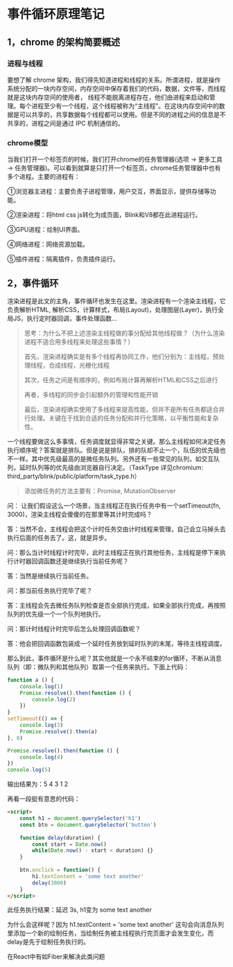# 事件循环原理笔记



## 1，chrome 的架构简要概述

### 进程与线程

要想了解 chrome 架构，我们得先知道进程和线程的关系。所谓进程，就是操作系统分配的一块内存空间，内存空间中保存着我们的代码，数据，文件等，而线程就是这块内存空间的使用者， 线程不能脱离进程存在，他们由进程来启动和管理。每个进程至少有一个线程，这个线程被称为“主线程”。在这块内存空间中的数据是可以共享的，共享数据每个线程都可以使用。但是不同的进程之间的信息是不共享的，进程之间是通过 IPC 机制通信的。

### chrome模型

当我们打开一个标签页的时候，我们打开chrome的任务管理器(选项 -> 更多工具 -> 任务管理器)。可以看到就算是只打开一个标签页，chrome任务管理器中也有多个进程。主要的进程有：

①浏览器主进程：主要负责子进程管理，用户交互，界面显示，提供存储等功能。

②渲染进程：将html  css js转化为成页面，Blink和V8都在此进程运行。

③GPU进程：绘制UI界面。

④网络进程：网络资源加载。

⑤插件进程：隔离插件，负责插件运行。

## 2，事件循环

渲染进程是此文的主角，事件循环也发生在这里。渲染进程有一个渲染主线程，它负责解析HTML, 解析CSS，计算样式，布局(Layout)，处理图层(Layer)，执行全局JS，执行定时器回调，事件处理函数...

> 思考：为什么不把上述渲染主线程做的事分配给其他线程做？（为什么渲染进程不适合用多线程来处理这些事情？）
>
> 首先，渲染进程确实是有多个线程再协同工作，他们分别为：主线程，预处理线程，合成线程，光栅化线程
>
> 其次，任务之间是有顺序的，例如布局计算再解析HTML和CSS之后进行
>
> 再者，多线程的同步会引起额外的管理和性能开销
>
> 最后，渲染进程确实使用了多线程来提高性能，但并不是所有任务都适合并行处理。关键在于找到合适的任务分配和并行化策略，以平衡性能和复杂性。

一个线程要做这么多事情，任务调度就显得非常之关键。那么主线程如何决定任务执行顺序呢？答案就是排队。但是说是排队，排的队却不止一个，队伍的优先级也不一样。其中优先级最高的是微任务队列。另外还有一些常见的队列，如交互队列，延时队列等的优先级由浏览器自行决定。（TaskType 详见chromium: third_party/blink/public/platform/task_type.h）

> 添加微任务的方法主要有：Promise, MutationObserver

问： 让我们假设这么一个场景，当主线程正在执行任务中有一个setTimeout(fn, 3000)，渲染主线程会傻傻的在那里等其计时完成吗？

答：当然不会，主线程会把这个计时任务交由计时线程来管理，自己会立马掉头去执行后面的任务去了。这，就是异步。

问：那么当计时线程计时完毕，此时主线程正在执行其他任务，主线程是停下来执行计时器回调函数还是继续执行当前任务呢？

答：当然是继续执行当前任务。

问：那当前任务执行完毕了呢？

答：主线程会先去微任务队列检查是否全部执行完成，如果全部执行完成，再按照队列的优先级一个一个队列地执行。

问：那计时线程计时完毕后怎么处理回调函数呢？

答：他会把回调函数包装成一个延时任务放到延时队列的末尾，等待主线程调度。

那么到此，事件循环是什么呢？其实他就是一个永不结束的for循环，不断从消息队列（即：微队列和其他队列）取第一个任务来执行。下面上代码：

```js
function a () {
    console.log(1)
    Promise.resolve().then(function () {
        console.log(2)
    })
}
setTimeout(() => {
    console.log(3)
    Promise.resolve().then(a)
}, 0)

Promise.resolve().then(function () {
    console.log(4)
})
console.log(5)
```

输出结果为：5 4 3 1 2

再看一段挺有意思的代码：

```html
<script>
	const h1 = document.querySelector('h1')
	const btn = document.querySelector('button')
    
    function delay(duration) {
        const start = Date.now()
        while(Date.now() - start < duration) {}
    }
    
    btn.onclick = function() {
        h1.textContent = 'some text another'
        delay(3000)
    }
</script>
```

此任务执行结果：延迟 3s, h1变为 some text another

为什么会这样呢？因为 h1.textContent = 'some text another' 这句会向消息队列里添加一个新的绘制任务，当绘制任务被主线程执行完页面才会发生变化，而delay是先于绘制任务执行的。

在React中有如Fiber来解决此类问题